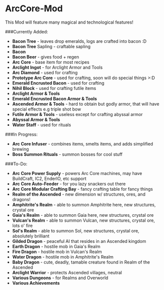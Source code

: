 # ArcCore-Mod

This Mod will feature many magical and technological features!

###Currently Added:
* **Bacon Tree** - leaves drop emeralds, logs are crafted into bacon :D
* **Bacon Tree** Sapling - craftable sapling
* **Bacon**
* **Bacon Beer** - gives food + regen
* **Arc Core** - base item for most recipes
* **Arclight Ingot** - for Arclight Armor and Tools
* **Arc Diamond** - used for crafting
* **Prototype Arc Core** - used for crafting, soon will do special things >:D
* **Emerald Encrusted Bacon** - used for crafting
* **Nihil Block** - used for crafting futile items
* **Arclight Armor & Tools**
* **Emerald Encrusted Bacon Armor & Tools**
* **Ascended Armor & Tools** - hard to obtain but godly armor, that will have special effects e.g triple shot bow
* **Futile Armor & Tools** - useless except for crafting abyssal armor
* **Abyssal Armor & Tools**
* **Water Staff** - used for rituals

###In Progress:
* **Arc Core Infuser** - combines items, smelts items, and adds simplified brewing
* **Boss Summon Rituals** - summon bosses for cool stuff

###To-Do:
* **Arc Core Power Supply** - powers Arc Core machines, may have BuildCraft, IC2, EnderIO, etc support
* **Arc Core Auto-Feeder** - for you lazy snackers out there
* **Arc Core Modular Crafting Bay** - fancy crafting table for fancy things
* **Realm of the Ascended** - new dimension w/ structures, ores, and dragons!
* **Amphitrite's Realm** - able to summon Amphitrite here, new structures, crystal ore
* **Gaia's Realm** - able to summon Gaia here, new structures, crystal ore
* **Vulcan's Realm** - able to summon Vulcan, new structures, crystal ore, lots o' fire
* **Sol's Realm** - able to summon Sol, new structures, crystal ore, absolutely brilliant
* **Gilded Dragon** - peaceful AI that resides in an Ascended kingdom
* **Earth Dragon** - hostile mob in Gaia's Realm
* **Fire Dragon** - hostile mob in Vulcan's Realm
* **Water Dragon** - hostile mob in Amphitrite's Realm
* **Baby Dragon** - cute, deadly, tamable creature found in Realm of the Ascended
* **Arclight Warrior** - protects Ascended villages, neutral
* **Various Dungeons** - for Realms and Overworld
* **Various Achievements**







